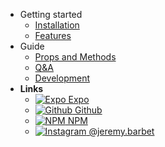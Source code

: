 - Getting started
  - [Installation](/INSTALLATION)
  - [Features](/FEATURES)
- Guide
  - [Props and Methods](/PROPSMETHODS)
  - [Q&A](/QANDA)
  - [Development](/DEVELOPMENT)
- **Links**
  - [![Expo](https://icongr.am/feather/code.svg?size=16&color=808080) Expo](https://expo.io/@jeremdsgn/react-native-modalize)
  - [![Github](https://icongram.jgog.in/simple/github.svg?color=808080&size=16) Github](https://github.com/jeremybarbet/react-native-modalize)
  - [![NPM](https://icongram.jgog.in/simple/npm.svg?colored&size=16) NPM](https://www.npmjs.com/package/react-native-modalize)
  - [![Instagram](https://icongram.jgog.in/simple/instagram.svg?colored&size=16) @jeremy.barbet](https://instagram.com/jeremy.barbet)

